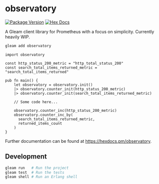 # observatory

[![Package Version](https://img.shields.io/hexpm/v/observatory)](https://hex.pm/packages/observatory)
[![Hex Docs](https://img.shields.io/badge/hex-docs-ffaff3)](https://hexdocs.pm/observatory/)

A Gleam client library for Prometheus with a focus on simplicity. Currently heavily WIP.

```sh
gleam add observatory
```
```gleam
import observatory

const http_status_200_metric = "http_total_status_200"
const search_total_items_returned_metric = "search_total_items_returned"

pub fn main() {
    let observatory = observatory.init()
    |> observatory.counter_init(http_status_200_metric)
    |> observatory.counter_init(search_total_items_returned_metric)
    
    // Some code here...
    
    observatory.counter_inc(http_status_200_metric)
    observatory.counter_inc_by(
      search_total_items_returned_metric, 
      returned_items_count
    )
}
```

Further documentation can be found at <https://hexdocs.pm/observatory>.

## Development

```sh
gleam run   # Run the project
gleam test  # Run the tests
gleam shell # Run an Erlang shell
```
